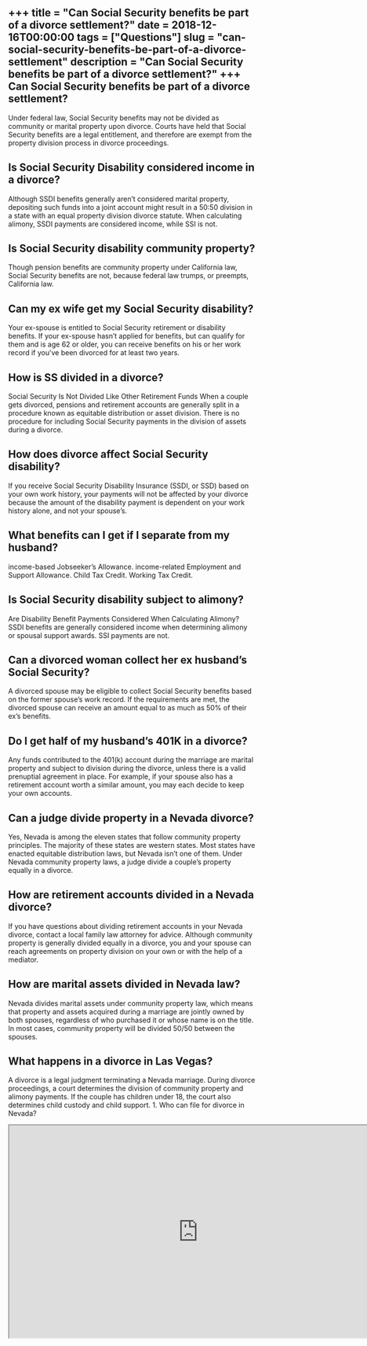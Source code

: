 +++
title = "Can Social Security benefits be part of a divorce settlement?"
date = 2018-12-16T00:00:00
tags = ["Questions"]
slug = "can-social-security-benefits-be-part-of-a-divorce-settlement"
description = "Can Social Security benefits be part of a divorce settlement?"
+++
Can Social Security benefits be part of a divorce settlement?
-------------------------------------------------------------

Under federal law, Social Security benefits may not be divided as community or marital property upon divorce. Courts have held that Social Security benefits are a legal entitlement, and therefore are exempt from the property division process in divorce proceedings.

Is Social Security Disability considered income in a divorce?
-------------------------------------------------------------

Although SSDI benefits generally aren’t considered marital property, depositing such funds into a joint account might result in a 50:50 division in a state with an equal property division divorce statute. When calculating alimony, SSDI payments are considered income, while SSI is not.

Is Social Security disability community property?
-------------------------------------------------

Though pension benefits are community property under California law, Social Security benefits are not, because federal law trumps, or preempts, California law.

Can my ex wife get my Social Security disability?
-------------------------------------------------

Your ex-spouse is entitled to Social Security retirement or disability benefits. If your ex-spouse hasn’t applied for benefits, but can qualify for them and is age 62 or older, you can receive benefits on his or her work record if you’ve been divorced for at least two years.

How is SS divided in a divorce?
-------------------------------

Social Security Is Not Divided Like Other Retirement Funds When a couple gets divorced, pensions and retirement accounts are generally split in a procedure known as equitable distribution or asset division. There is no procedure for including Social Security payments in the division of assets during a divorce.

How does divorce affect Social Security disability?
---------------------------------------------------

If you receive Social Security Disability Insurance (SSDI, or SSD) based on your own work history, your payments will not be affected by your divorce because the amount of the disability payment is dependent on your work history alone, and not your spouse’s.

What benefits can I get if I separate from my husband?
------------------------------------------------------

income-based Jobseeker’s Allowance. income-related Employment and Support Allowance. Child Tax Credit. Working Tax Credit.

Is Social Security disability subject to alimony?
-------------------------------------------------

Are Disability Benefit Payments Considered When Calculating Alimony? SSDI benefits are generally considered income when determining alimony or spousal support awards. SSI payments are not.

Can a divorced woman collect her ex husband’s Social Security?
--------------------------------------------------------------

A divorced spouse may be eligible to collect Social Security benefits based on the former spouse’s work record. If the requirements are met, the divorced spouse can receive an amount equal to as much as 50% of their ex’s benefits.

Do I get half of my husband’s 401K in a divorce?
------------------------------------------------

Any funds contributed to the 401(k) account during the marriage are marital property and subject to division during the divorce, unless there is a valid prenuptial agreement in place. For example, if your spouse also has a retirement account worth a similar amount, you may each decide to keep your own accounts.

Can a judge divide property in a Nevada divorce?
------------------------------------------------

Yes, Nevada is among the eleven states that follow community property principles. The majority of these states are western states. Most states have enacted equitable distribution laws, but Nevada isn’t one of them. Under Nevada community property laws, a judge divide a couple’s property equally in a divorce.

How are retirement accounts divided in a Nevada divorce?
--------------------------------------------------------

If you have questions about dividing retirement accounts in your Nevada divorce, contact a local family law attorney for advice. Although community property is generally divided equally in a divorce, you and your spouse can reach agreements on property division on your own or with the help of a mediator.

How are marital assets divided in Nevada law?
---------------------------------------------

Nevada divides marital assets under community property law, which means that property and assets acquired during a marriage are jointly owned by both spouses, regardless of who purchased it or whose name is on the title. In most cases, community property will be divided 50/50 between the spouses.

What happens in a divorce in Las Vegas?
---------------------------------------

A divorce is a legal judgment terminating a Nevada marriage. During divorce proceedings, a court determines the division of community property and alimony payments. If the couple has children under 18, the court also determines child custody and child support. 1. Who can file for divorce in Nevada?

<iframe allow="accelerometer; autoplay; clipboard-write; encrypted-media; gyroscope; picture-in-picture" allowfullscreen="" class="__youtube_prefs__  epyt-is-override  no-lazyload" data-no-lazy="1" data-origheight="433" data-origwidth="770" data-skipgform_ajax_framebjll="" height="433" id="_ytid_23239" loading="lazy" src="https://www.youtube.com/embed/6LGdUDR8xkM?enablejsapi=1&autoplay=0&cc_load_policy=0&cc_lang_pref=&iv_load_policy=1&loop=0&modestbranding=0&rel=1&fs=1&playsinline=0&autohide=2&theme=dark&color=red&controls=1&" title="YouTube player" width="770"></iframe>